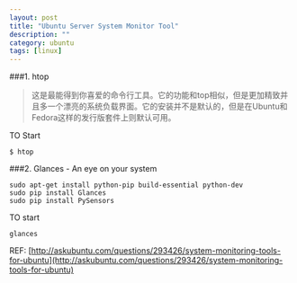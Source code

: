 ```yaml
---
layout: post
title: "Ubuntu Server System Monitor Tool"
description: ""
category: ubuntu
tags: [linux]
---
```




###1. htop
> 这是最能得到你喜爱的命令行工具。它的功能和top相似，但是更加精致并且多一个漂亮的系统负载界面。它的安装并不是默认的，但是在Ubuntu和Fedora这样的发行版套件上则默认可用。

TO Start

```
$ htop 

```

###2. Glances - An eye on your system

```
sudo apt-get install python-pip build-essential python-dev
sudo pip install Glances
sudo pip install PySensors

```    

TO start

```
glances 
```

REF: [http://askubuntu.com/questions/293426/system-monitoring-tools-for-ubuntu](http://askubuntu.com/questions/293426/system-monitoring-tools-for-ubuntu)